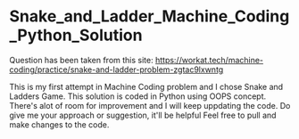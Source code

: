 # Snake_and_Ladder_Machine_Coding_Python_Solution

Question has been taken from this site: https://workat.tech/machine-coding/practice/snake-and-ladder-problem-zgtac9lxwntg

This is my first attempt in Machine Coding problem and I chose Snake and Ladders Game.
This solution is coded in Python using OOPS concept.
There's alot of room for improvement and I will keep uppdating the code.
Do give me your approach or suggestion, it'll be helpful
Feel free to pull and make changes to the code.
